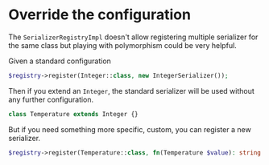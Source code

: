 # Override the configuration

The `SerializerRegistryImpl` doesn't allow registering multiple serializer for the same class but playing with polymorphism could be very helpful.

Given a standard configuration
```php
$registry->register(Integer::class, new IntegerSerializer());
```
Then if you extend an `Integer`, the standard serializer will be used without any further configuration.
```php
class Temperature extends Integer {}
```
But if you need something more specific, custom, you can register a new serializer.
```php
$registry->register(Temperature::class, fn(Temperature $value): string => $value . ' °C');
```


